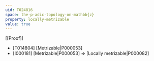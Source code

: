 ```yaml
---
uid: T024816
space: the-p-adic-topology-on-mathbb{z}
property: locally-metrizable
value: true
---
```

[[Proof]]

* [T014804] [Metrizable|P000053]
* [I000181] [Metrizable|P000053] => [Locally metrizable|P000082]

